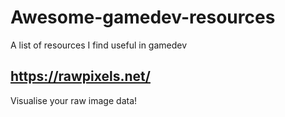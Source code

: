 # Awesome-gamedev-resources
A list of resources I find useful in gamedev


## https://rawpixels.net/
Visualise your raw image data! 
